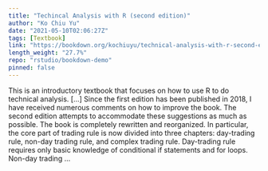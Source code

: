 ```yaml
---
title: "Techincal Analysis with R (second edition)"
author: "Ko Chiu Yu"
date: "2021-05-10T02:06:27Z"
tags: [Textbook]
link: "https://bookdown.org/kochiuyu/technical-analysis-with-r-second-edition2/"
length_weight: "27.7%"
repo: "rstudio/bookdown-demo"
pinned: false
---
```


This is an introductory textbook that focuses on how to use R to do technical analysis. [...] Since the first edition has been published in 2018, I have received numerous comments on how to improve the book. The second edition attempts to accommodate these suggestions as much as possible. The book is completely rewritten and reorganized. In particular, the core part of trading rule is now divided into three chapters: day-trading rule, non-day trading rule, and complex trading rule. Day-trading rule requires only basic knowledge of conditional if statements and for loops. Non-day trading ...
